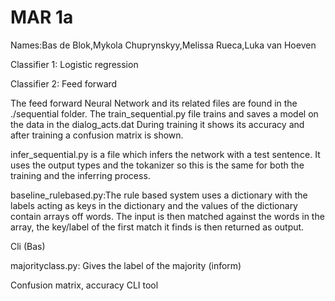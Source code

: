# MAR 1a

Names:Bas de Blok,Mykola Chuprynskyy,Melissa Rueca,Luka van Hoeven

Classifier 1: Logistic regression

Classifier 2: Feed forward

The feed forward Neural Network and its related files are found in the ./sequential folder.
The train_sequential.py file trains and saves a model on the data in the dialog_acts.dat
During training it shows its accuracy and after training a confusion matrix is shown.

infer_sequential.py is a file which infers the network with a test sentence. It uses the output types and the tokanizer so this is the same for both the training and the inferring process.

baseline_rulebased.py:The rule based system uses a dictionary with the labels acting as keys in the dictionary and the values of the dictionary contain arrays off words. The input is then matched against the words in the array, the key/label of the first match it finds is then returned as output.

Cli (Bas)

majorityclass.py:
Gives the label of the majority (inform)

Confusion matrix, accuracy
CLI tool
